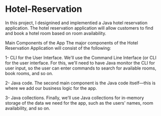 # Hotel-Reservation
In this project, I designined and implementied a Java hotel reservation application.
The hotel reservation application will allow customers to find and book a hotel room based on room availability.


Main Components of the App
The major components of the Hotel Reservation Application will consist of the following:

1- CLI for the User Interface. We'll use the Command Line Interface (or CLI for the user interface. For this, we'll need to have Java monitor the CLI for user input, so the user can enter commands to search for available rooms, book rooms, and so on.

2- Java code. The second main component is the Java code itself—this is where we add our business logic for the app.

3- Java collections. Finally, we'll use Java collections for in-memory storage of the data we need for the app, such as the users' names, room availability, and so on.
